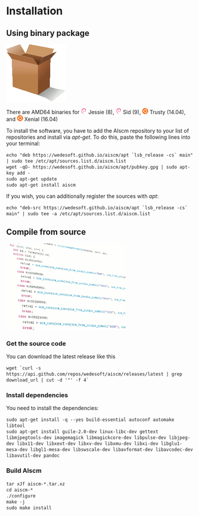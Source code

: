 # Installation

## Using binary package

![](package.png "")

There are AMD64 binaries for
[![](debian.png "Debian")](https://www.debian.org/) Jessie (8),
[![](debian.png "Debian")](https://www.debian.org/) Sid (9),
[![](ubuntu.png "Ubuntu")](http://www.ubuntu.com/) Trusty (14.04), and
[![](ubuntu.png "Ubuntu")](http://www.ubuntu.com/) Xenial (16.04)

To install the software, you have to add the AIscm repository to your list of repositories and install via *apt-get*. To do this, paste the following lines into your terminal:

```
echo "deb https://wedesoft.github.io/aiscm/apt `lsb_release -cs` main" | sudo tee /etc/apt/sources.list.d/aiscm.list
wget -qO- https://wedesoft.github.io/aiscm/apt/pubkey.gpg | sudo apt-key add -
sudo apt-get update
sudo apt-get install aiscm
```

If you wish, you can additionally register the sources with *apt*:

```
echo "deb-src https://wedesoft.github.io/aiscm/apt `lsb_release -cs` main" | sudo tee -a /etc/apt/sources.list.d/aiscm.list
```

## Compile from source

![](source.png "")

### Get the source code

You can download the latest release like this

```
wget `curl -s https://api.github.com/repos/wedesoft/aiscm/releases/latest | grep download_url | cut -d '"' -f 4`
```

### Install dependencies

You need to install the dependencies:

```
sudo apt-get install -q --yes build-essential autoconf automake libtool
sudo apt-get install guile-2.0-dev linux-libc-dev gettext libmjpegtools-dev imagemagick libmagickcore-dev libpulse-dev libjpeg-dev libx11-dev libxext-dev libxv-dev libxmu-dev libxi-dev libglu1-mesa-dev libgl1-mesa-dev libswscale-dev libavformat-dev libavcodec-dev libavutil-dev pandoc
```

### Build AIscm

```
tar xJf aiscm-*.tar.xz
cd aiscm-*
./configure
make -j
sudo make install
```
